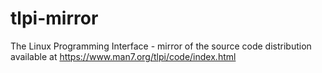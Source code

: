# tlpi-mirror
The Linux Programming Interface - mirror of the source code distribution available at https://www.man7.org/tlpi/code/index.html
